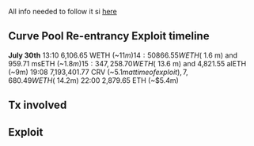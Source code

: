 All info needed to follow it si [here](https://hackmd.io/@LlamaRisk/BJzSKHNjn)

## Curve Pool Re-entrancy Exploit timeline

**July 30th**
13:10 6,106.65 WETH (~$11m)
14:50 866.55 WETH (~$1.6 m) and 959.71 msETH (~$1.8m)
15:34 7,258.70 WETH (~$13.6 m) and 4,821.55 alETH (~9m)
19:08 7,193,401.77 CRV (~$5.1m at time of exploit), 7,680.49 WETH (~$14.2m)
22:00 2,879.65 ETH (~$5.4m)

## Tx involved


## Exploit
